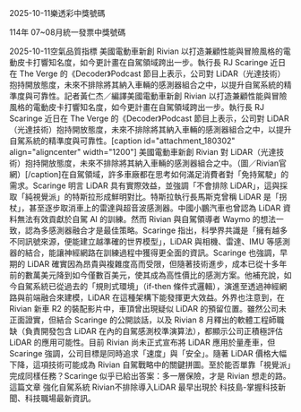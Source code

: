 
2025-10-11樂透彩中獎號碼

                                
114年 07~08月統一發票中獎號碼
                             
2025-10-11空氣品質指標
                              美國電動車新創 Rivian 以打造兼顧性能與冒險風格的電動皮卡打響知名度，如今更計畫在自駕領域跨出一步。執行長 RJ Scaringe 近日在 The Verge 的《Decoder》Podcast 節目上表示，公司對 LiDAR（光達技術）抱持開放態度，未來不排除將其納入車輛的感測器組合之中，以提升自駕系統的精準度與可靠性。記者黃仁杰／編譯美國電動車新創 Rivian 以打造兼顧性能與冒險風格的電動皮卡打響知名度，如今更計畫在自駕領域跨出一步。執行長 RJ Scaringe 近日在 The Verge 的《Decoder》Podcast 節目上表示，公司對 LiDAR（光達技術）抱持開放態度，未來不排除將其納入車輛的感測器組合之中，以提升自駕系統的精準度與可靠性。[caption id="attachment_180302" align="aligncenter" width="1200"] 美國電動車新創 Rivian 對 LiDAR（光達技術）抱持開放態度，未來不排除將其納入車輛的感測器組合之中。（圖／Rivian官網）[/caption]在自駕領域，許多車廠都在思考如何滿足消費者對「免持駕駛」的需求。Scaringe 明言 LiDAR 具有實際效益，並強調「不會排除 LiDAR」，這與採取「純視覺派」的特斯拉形成鮮明對比。特斯拉執行長馬斯克曾稱 LiDAR 是「拐杖」，甚至逐步取消車上的雷達與超音波感測器。中國小鵬汽車也曾認為 LiDAR 資料無法有效貢獻於自駕 AI 的訓練。然而 Rivian 與自駕領導者 Waymo 的想法一致，認為多感測器融合才是最佳策略。Scaringe 指出，科學界共識是「擁有越多不同訊號來源，便能建立越準確的世界模型」，LiDAR 與相機、雷達、IMU 等感測器的結合，能讓神經網路在訓練過程中獲得更全面的資訊。Scaringe 也強調，早期的 LiDAR 確實因為昂貴與複雜度高而受限，但隨著技術進步，成本已從十多年前的數萬美元降到如今僅數百美元，使其成為高性價比的感測方案。他補充說，如今自駕系統已從過去的「規則式環境」（if-then 條件式邏輯），演進至透過神經網路與前端融合來建模，LiDAR 在這種架構下能發揮更大效益。外界也注意到，在 Rivian 新車 R2 的裝配影片中，車頂曾出現疑似 LiDAR 的預留位置。雖然公司未正面證實，但結合 Scaringe 的公開談話，以及 Rivian 8 月釋出的軟體工程師職缺（負責開發包含 LiDAR 在內的自駕感測校準演算法），都顯示公司正積極評估 LiDAR 的應用可能性。目前 Rivian 尚未正式宣布將 LiDAR 應用於量產車，但 Scaringe 強調，公司目標是同時追求「速度」與「安全」。隨著 LiDAR 價格大幅下降，這項技術可能成為 Rivian 自駕戰略中的關鍵拼圖。至於能否單靠「視覺派」完成同樣任務？Scaringe 似乎已給出答案：多一層保險，才是 Rivian 想走的路。這篇文章 強化自駕系統 Rivian不排除導入LiDAR 最早出現於 科技島-掌握科技新聞、科技職場最新資訊。